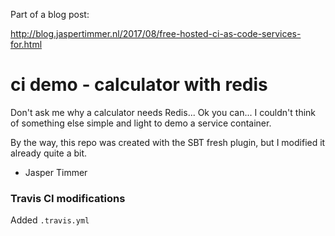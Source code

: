 Part of a blog post:

http://blog.jaspertimmer.nl/2017/08/free-hosted-ci-as-code-services-for.html

# ci demo - calculator with redis #

Don't ask me why a calculator needs Redis... Ok you can... I couldn't think of something else simple and light to demo a service container.

By the way, this repo was created with the SBT fresh plugin, but I modified it already quite a bit.

- Jasper Timmer

### Travis CI modifications
Added `.travis.yml`
